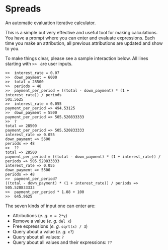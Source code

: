 # Spreads

An automatic evaluation iterative calculator.

This is a simple but very effective and useful tool for making calculations.
You have a prompt where you can enter and evaluate expressions. Each time you
make an attribution, all previous attributions are updated and show to you.

To make things clear, please see a sample interaction below. All lines starting
with `>> ` are user inputs.

    >>  interest_rate = 0.07
    >>  down_payment = 6000
    >>  total = 28500
    >>  periods = 48
    >>  payment_per_period = ((total - down_payment) * (1 + interest_rate)) / periods
    501.5625
    >>  interest_rate = 0.055
    payment_per_period => 494.53125
    >>  down_payment = 5500
    payment_per_period => 505.520833333
    >>  ?
    total => 28500
    payment_per_period => 505.520833333
    interest_rate => 0.055
    down_payment => 5500
    periods => 48
    >>  ??
    total => 28500
    payment_per_period = ((total - down_payment) * (1 + interest_rate)) / periods => 505.520833333
    interest_rate => 0.055
    down_payment => 5500
    periods => 48
    >>  payment_per_period?
    ((total - down_payment) * (1 + interest_rate)) / periods => 505.520833333
    >>  payment_per_period * 1.08 + 100
    >>  645.9625

The seven kinds of input one can enter are:

* Attributions (_e. g._ `x = 2*y`)
* Remove a value (_e. g._ `del x`)
* Free expressions (_e. g._ `sqrt(x) / 3`)
* Query about a value (_e. g._ `x?`)
* Query about all values: `?`
* Query about all values and their expressions: `??`

